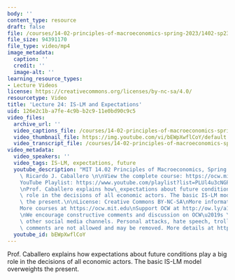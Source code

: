 ```yaml
---
body: ''
content_type: resource
draft: false
file: /courses/14-02-principles-of-macroeconomics-spring-2023/1402-sp23-lecture-24-v2_360p_16_9.mp4
file_size: 94391170
file_type: video/mp4
image_metadata:
  caption: ''
  credit: ''
  image-alt: ''
learning_resource_types:
- Lecture Videos
license: https://creativecommons.org/licenses/by-nc-sa/4.0/
resourcetype: Video
title: 'Lecture 24: IS-LM and Expectations'
uid: 126e2c1b-a7fe-4c9b-b2c9-11e0bd90c9c5
video_files:
  archive_url: ''
  video_captions_file: /courses/14-02-principles-of-macroeconomics-spring-2023/1ILKkx_udm4dRAXfOca7vKE1tl60LRd66_transcript.webvtt
  video_thumbnail_file: https://img.youtube.com/vi/bEWpXwflCoY/default.jpg
  video_transcript_file: /courses/14-02-principles-of-macroeconomics-spring-2023/1ILKkx_udm4dRAXfOca7vKE1tl60LRd66_transcript.pdf
video_metadata:
  video_speakers: ''
  video_tags: IS-LM, expectations, future
  youtube_description: "MIT 14.02 Principles of Macroeconomics, Spring 2023\nInstructor:\
    \ Ricardo J. Caballero \n\nView the complete course: https://ocw.mit.edu/courses/14-02-principles-of-macroeconomics-spring-2023/\n\
    YouTube Playlist: https://www.youtube.com/playlist?list=PLUl4u3cNGP62EXoZ4B3_Ob7lRRwpGQxkb\n\
    \nProf. Caballero explains how\_expectations about future conditions play a big\
    \ role in the decisions of all economic actors. The basic IS-LM model overweights\
    \ the present.\n\nLicense: Creative Commons BY-NC-SA\nMore information at https://ocw.mit.edu/terms\n\
    More courses at https://ocw.mit.edu\nSupport OCW at http://ow.ly/a1If50zVRlQ\n\
    \nWe encourage constructive comments and discussion on OCW\u2019s YouTube and\
    \ other social media channels. Personal attacks, hate speech, trolling, and inappropriate\
    \ comments are not allowed and may be removed. More details at https://ocw.mit.edu/comments."
  youtube_id: bEWpXwflCoY
---
```

Prof. Caballero explains how expectations about future conditions play a big role in the decisions of all economic actors. The basic IS-LM model overweights the present.